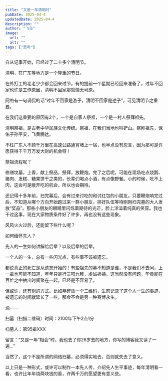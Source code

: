 ```yaml
---
title: "又是一年清明时"
pubDate: 2025-04-4
updatedDate: 2025-04-4
description: ""
author: "飞马"
image:
  url: ""
  alt: ""
tags: ["思考"]
---
```


自从记事开始，已经过了二十多个清明节。

清明，在广东等地方是一个隆重的节日。

在外打工的老老少少都会回来过节，有的提前一个星期已经回来准备了，过年不回家也许是工作原因，清明不回家那就情无可原。

网络有一句调侃的话“过年不回家是游子，清明不回家是逆子”，可见清明节之重要。

在我们这重要的原因有2个，一个是自家人祭祖，一个是一村人祭拜祖先。

清明祭祖，是古老中华民族文化传统。祭祖，在我们当地也叫铲山。祭拜祖先，保佑子孙平安，飞黄腾达。

不枉广东人不顾千万里在高速公路通宵堵上一宿，也半点没有怨言，因为那可是许愿获得千千万万发大财的机会呀！

祭祖流程呢？

修缮坟墓，上香，献上祭品，祭拜，放鞭炮。完了之后呢，可能在现场吃点烧鹅、猪肉、发糕、糖果饼干之类的，长辈们喝点小酒，有点像野餐。小的时候，吃不上肉，这会可是敞开吃的机会，所以也会期待。

还记得十多年前，扫完墓后，会有过来讨吃的和讨红包的小朋友。只要鞭炮响完过后，不知道从哪个方向开始跑过来一群小朋友，排好队伍等待刚刚扫完墓的大人发放“奖品”。那些小朋友的眼睛里闪烁着期待的光芒，脸上洋溢着纯真的笑容。我也干过这事，现在大家物质条件好了许多，再也没有这些现象。

风风火火过后，还能留下些什么呢？

如何缅怀先人？

先人的一生如何讲解给后辈？以及后辈的后辈。

一个人的一生，总有一些闪光点，有些事不该被遗忘。

都说真正的死亡是从遗忘开始的！有些祖先的墓不知道是谁，不是我们不去问，上一辈也可能不知道，年年只是行三叩九拜，虔诚祈祷。这当然没有问题，毕竟能在百忙之中抽出时间聚在一起，已经是不容易了。

但或许，还有别的方式。比如墓碑放一个二维码，生前记录了这个人一生的事迹，被遗忘的时间就延长了一些，那会不会是另一种赛博永生。

滴——

扫墓（扫描二维码）时间：2100年下午2点1分

扫墓人：第95辈XXX

留言：“又是一年“相会”时，我也去了你28岁去的地方，你写的博客我又读了一遍…”

当然了，这个不是所谓的网络扫墓，必须得实地去，否则就失去了意义。

以上只是一种形式，或许可以制作一本先人传，介绍先人生平事迹，每年清明看一看，也许比年年烧两块钱的香，许两千万的愿望更有意义些。